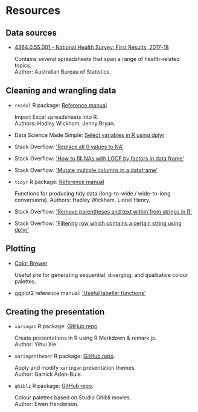 # Resources

## Data sources

- [4364.0.55.001 - National Health Survey: First Results, 2017-18](https://www.abs.gov.au/AUSSTATS/abs@.nsf/Lookup/4364.0.55.001Main+Features100012017-18?OpenDocument)

  Contains several spreadsheets that span a range of health-related topics.  
  Author: Australian Bureau of Statistics.

## Cleaning and wrangling data

- `readxl` R package: [Reference manual](https://readxl.tidyverse.org/)

  Import Excel spreadsheets into R.  
  Authors: Hadley Wickham, Jenny Bryan.
  
- Data Science Made Simple: [Select variables in R using dplyr](http://www.datasciencemadesimple.com/select-variables-columns-r-using-dplyr-select-function/)

- Stack Overflow: ['Replace all 0 values to NA'](https://stackoverflow.com/questions/11036989/replace-all-0-values-to-na)

- Stack Overflow: ['How to fill NAs with LOCF by factors in data frame'](https://stackoverflow.com/questions/13616965/how-to-fill-nas-with-locf-by-factors-in-data-frame-split-by-country)

- Stack Overflow: ['Mutate multiple columns in a dataframe'](https://stackoverflow.com/questions/26219501/mutate-multiple-columns-in-a-dataframe)

- `tidyr` R package: [Reference manual](https://tidyr.tidyverse.org/)
  
  Functions for producing tidy data (long-to-wide / wide-to-long conversions).
  Authors: Hadley Wickham, Lionel Henry.
  
- Stack Overflow: ['Remove parentheses and text within from strings in R'](https://stackoverflow.com/questions/24173194/remove-parentheses-and-text-within-from-strings-in-r)

- Stack Overflow: ['Filtering row which contains a certain string using dplyr'](https://stackoverflow.com/questions/22850026/filtering-row-which-contains-a-certain-string-using-dplyr)

## Plotting

- [Color Brewer](http://colorbrewer2.org)

  Useful site for generating sequential, diverging, and qualitative colour palettes.
  
- ggplot2 reference manual: ['Useful labeller functions'](https://ggplot2.tidyverse.org/reference/labellers.html)

## Creating the presentation

- `xaringan` R package: [GitHub repo](https://github.com/yihui/xaringan).
  
  Create presentations in R using R Markdown & remark.js.  
  Author: Yihui Xie.

- `xaringanthemer` R package: [GitHub repo](https://github.com/gadenbuie/xaringanthemer).
  
  Apply and modify `xaringan` presentation themes.  
  Author: Garrick Aden-Buie.

- `ghibli` R package: [GitHub repo](https://github.com/ewenme/ghibli).
  
  Colour palettes based on Studio Ghibli movies.  
  Author: Ewen Henderson.
